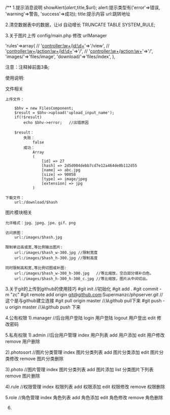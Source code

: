 /**
1.提示消息说明
showAlert($alert,$title,$url);
alert:提示类型有('error'=>错误, 'warning'=>警告, 'success'=>成功);
title:提示内容
url:跳转地址

2.清空数据表中的数据，让id 自动增长
TRUNCATE TABLE SYSTEM_RULE;

3.关于图片上传
config/main.php 修改 urlManager

'rules'=>array(
//    '<controller:\w+>/<id:\d+>'=>'<controller>/view',
//    '<controller:\w+>/<action:\w+>/<id:\d+>'=>'<controller>/<action>',
//    '<controller:\w+>/<action:\w+>'=>'<controller>/<action>',
      'images/<name>'=>'files/image',
      'download/<name>'=>'files/index',
),

注意：注释掉前面3条;

使用说明:

文件相关

	上传文件：

		$bhv = new FilesComponent;
		$result = $bhv->upload('upload_input_name');
		if(!$result)
			echo $bhv->error;	//出错原因

		$result：
			失败：
				false
			成功：
				Array
				(
					[id] => 27
					[hash] => 2d5d004debb7cd7e12a464de8b112d55
					[name] => abc.jpg
					[size] => 90058
					[type] => image/jpeg
					[extension] => jpg
				)

	下载文件：
		url:/download/$hash

图片模块相关

	允许格式：jpg、jpeg、jpe、gif、png

	访问原图：
		url:/images/$hash.jpg

	限制单边高或宽,等比例输出图片:
		url:/images/$hash_w-300.jpg	//限制宽度
		url:/images/$hash_h-300.jpg //限制高度

	同时限制高和宽,等比例切图或补图:
		url:/images/$hash_w-300_h-300.jpg	//等比缩放，空白部分填补白色。
		url:/images/$hash_h-300_h-300_c.jpg //等比缩放，图片从中间切出。

3.关于git的上传到github的使用技巧
#git init //初始化
#git add .
#git commit -m "zc"
#git remote add origin git@github.com:Supermanzc/phpserver.git  //这个是与github建立连接
#git pull origin master //从github pull下来
#git push -u origin master //从github push 下来

4.公有权限
1).manager 	//后台用户登陆
login	用户登陆
logout	用户登出
edit	修改密码


5.私有权限
1).admin	//后台用户管理
index	用户列表
add 	用户添加
edit	用户修改
remove	用户删除


2).photosort	//图片分类管理
index	图片分类列表
add 	图片分类添加
edit	图片分类修改
remove	图片分类删除

3).photo 	//图片管理
index	图片分类列表
add 	图片添加
list	分类图片下列表
remove	图片删除

4).rule 	//权限管理
index	权限列表
add 	权限添加
edit	权限修改
remove	权限删除

5.role 		//角色管理
index	角色列表
add 	角色添加
edit	角色修改
remove	角色删除

6.